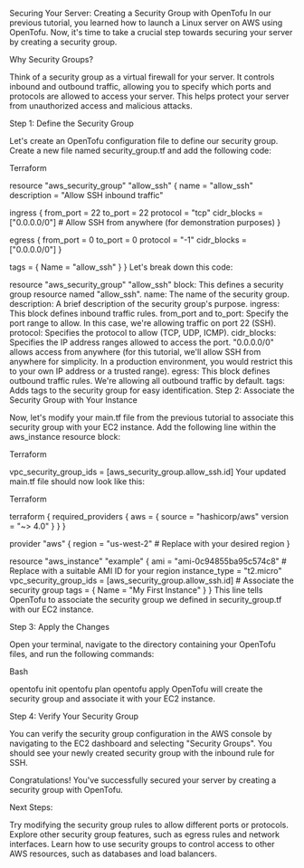 Securing Your Server: Creating a Security Group with OpenTofu
In our previous tutorial, you learned how to launch a Linux server on AWS using OpenTofu. Now, it's time to take a crucial step towards securing your server by creating a security group.

Why Security Groups?

Think of a security group as a virtual firewall for your server. It controls inbound and outbound traffic, allowing you to specify which ports and protocols are allowed to access your server. This helps protect your server from unauthorized access and malicious attacks.

Step 1:  Define the Security Group

Let's create an OpenTofu configuration file to define our security group. Create a new file named security_group.tf and add the following code:

Terraform

resource "aws_security_group" "allow_ssh" {
  name = "allow_ssh"
  description = "Allow SSH inbound traffic"

 ingress {
    from_port   = 22
    to_port     = 22
    protocol    = "tcp"
    cidr_blocks = ["0.0.0.0/0"] #  Allow SSH from anywhere (for demonstration purposes)
  }

  egress {
    from_port   = 0
    to_port     = 0
    protocol    = "-1"
    cidr_blocks = ["0.0.0.0/0"]
  }

  tags = {
    Name = "allow_ssh"
  }
}
Let's break down this code:

resource "aws_security_group" "allow_ssh" block: This defines a security group resource named "allow_ssh".
name: The name of the security group.
description: A brief description of the security group's purpose.
ingress: This block defines inbound traffic rules.
from_port and to_port: Specify the port range to allow. In this case, we're allowing traffic on port 22 (SSH).
protocol: Specifies the protocol to allow (TCP, UDP, ICMP).
cidr_blocks: Specifies the IP address ranges allowed to access the port. "0.0.0.0/0" allows access from anywhere (for this tutorial, we'll allow SSH from anywhere for simplicity. In a production environment, you would restrict this to your own IP address or a trusted range).
egress: This block defines outbound traffic rules. We're allowing all outbound traffic by default.
tags: Adds tags to the security group for easy identification.
Step 2:  Associate the Security Group with Your Instance

Now, let's modify your main.tf file from the previous tutorial to associate this security group with your EC2 instance. Add the following line within the aws_instance resource block:

Terraform

  vpc_security_group_ids = [aws_security_group.allow_ssh.id]
Your updated main.tf file should now look like this:

Terraform

terraform {
  required_providers {
    aws = {
      source  = "hashicorp/aws"
      version = "~> 4.0"
    }
  }
}

provider "aws" {
  region = "us-west-2" # Replace with your desired region
}

resource "aws_instance" "example" {
  ami                    = "ami-0c94855ba95c574c8" # Replace with a suitable AMI ID for your region
  instance_type          = "t2.micro"
  vpc_security_group_ids = [aws_security_group.allow_ssh.id] # Associate the security group
  tags = {
    Name = "My First Instance"
  }
}
This line tells OpenTofu to associate the security group we defined in security_group.tf with our EC2 instance.

Step 3:  Apply the Changes

Open your terminal, navigate to the directory containing your OpenTofu files, and run the following commands:

Bash

opentofu init
opentofu plan
opentofu apply
OpenTofu will create the security group and associate it with your EC2 instance.

Step 4:  Verify Your Security Group

You can verify the security group configuration in the AWS console by navigating to the EC2 dashboard and selecting "Security Groups". You should see your newly created security group with the inbound rule for SSH.

Congratulations! You've successfully secured your server by creating a security group with OpenTofu.

Next Steps:

Try modifying the security group rules to allow different ports or protocols.
Explore other security group features, such as egress rules and network interfaces.
Learn how to use security groups to control access to other AWS resources, such as databases and load balancers.